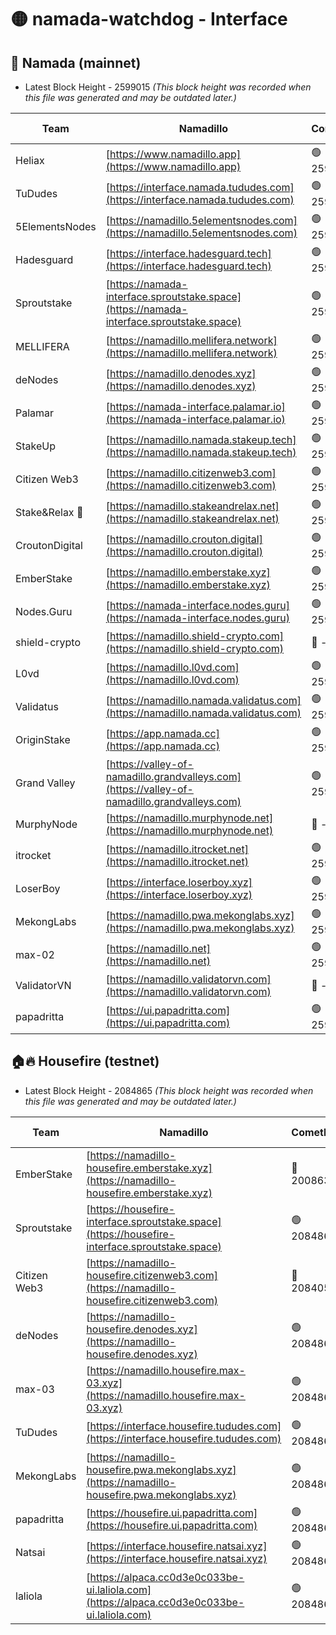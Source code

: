 # 🟡 namada-watchdog - Interface

## 🚀 Namada (mainnet)
- Latest Block Height - 2599015 *(This block height was recorded when this file was generated and may be outdated later.)*

| Team | Namadillo | CometBFT | Indexer | MASP Indexer |
|-|-|-|-|-|
| Heliax | [https://www.namadillo.app](https://www.namadillo.app) | 🟢 2598992 | 🟢 2598992 | 🟢 2598992 |
| TuDudes | [https://interface.namada.tududes.com](https://interface.namada.tududes.com) | 🟢 2598992 | 🟢 2598992 | 🟢 2598992 |
| 5ElementsNodes | [https://namadillo.5elementsnodes.com](https://namadillo.5elementsnodes.com) | 🟢 2598993 | 🟢 2598993 | 🟢 2598993 |
| Hadesguard | [https://interface.hadesguard.tech](https://interface.hadesguard.tech) | 🟢 2598994 | 🟢 2598993 | 🟢 2598993 |
| Sproutstake | [https://namada-interface.sproutstake.space](https://namada-interface.sproutstake.space) | 🟢 2598994 | 🟢 2598994 | 🟢 2598994 |
| MELLIFERA | [https://namadillo.mellifera.network](https://namadillo.mellifera.network) | 🟢 2598995 | 🟢 2598995 | 🟢 2598995 |
| deNodes | [https://namadillo.denodes.xyz](https://namadillo.denodes.xyz) | 🟢 2598996 | 🟢 2598996 | 🟢 2598996 |
| Palamar | [https://namada-interface.palamar.io](https://namada-interface.palamar.io) | 🟢 2598997 | 🟢 2598997 | 🟢 2598997 |
| StakeUp | [https://namadillo.namada.stakeup.tech](https://namadillo.namada.stakeup.tech) | 🟢 2598998 | 🟢 2598997 | 🟢 2598998 |
| Citizen Web3 | [https://namadillo.citizenweb3.com](https://namadillo.citizenweb3.com) | 🟢 2598998 | 🟢 2598998 | 🟢 2598998 |
| Stake&Relax 🦥 | [https://namadillo.stakeandrelax.net](https://namadillo.stakeandrelax.net) | 🟢 2598999 | 🟢 2598999 | 🟢 2598998 |
| CroutonDigital | [https://namadillo.crouton.digital](https://namadillo.crouton.digital) | 🟢 2599000 | 🟢 2599000 | 🟢 2599000 |
| EmberStake | [https://namadillo.emberstake.xyz](https://namadillo.emberstake.xyz) | 🟢 2599000 | 🟢 2599000 | 🟢 2599000 |
| Nodes.Guru | [https://namada-interface.nodes.guru](https://namada-interface.nodes.guru) | 🟢 2599001 | 🟢 2599001 | 🟢 2599000 |
| shield-crypto | [https://namadillo.shield-crypto.com](https://namadillo.shield-crypto.com) | 🔴 - | 🔴 - | 🔴 - |
| L0vd | [https://namadillo.l0vd.com](https://namadillo.l0vd.com) | 🟢 2599007 | 🟢 2599006 | 🟢 2599007 |
| Validatus | [https://namadillo.namada.validatus.com](https://namadillo.namada.validatus.com) | 🟢 2599007 | 🟢 2599007 | 🟢 2599007 |
| OriginStake | [https://app.namada.cc](https://app.namada.cc) | 🟢 2599008 | 🟢 2599008 | 🟢 2599008 |
| Grand Valley | [https://valley-of-namadillo.grandvalleys.com](https://valley-of-namadillo.grandvalleys.com) | 🟢 2599008 | 🟢 2599008 | 🟢 2599008 |
| MurphyNode | [https://namadillo.murphynode.net](https://namadillo.murphynode.net) | 🔴 - | 🔴 - | 🔴 - |
| itrocket | [https://namadillo.itrocket.net](https://namadillo.itrocket.net) | 🟢 2599011 | 🟢 2599011 | 🟢 2599011 |
| LoserBoy | [https://interface.loserboy.xyz](https://interface.loserboy.xyz) | 🟢 2599011 | 🟢 2599011 | 🟢 2599011 |
| MekongLabs | [https://namadillo.pwa.mekonglabs.xyz](https://namadillo.pwa.mekonglabs.xyz) | 🟢 2599012 | 🟢 2599012 | 🟢 2599012 |
| max-02 | [https://namadillo.net](https://namadillo.net) | 🟢 2599013 | 🟢 2599013 | 🟢 2599012 |
| ValidatorVN | [https://namadillo.validatorvn.com](https://namadillo.validatorvn.com) | 🔴 - | 🔴 - | 🔴 - |
| papadritta | [https://ui.papadritta.com](https://ui.papadritta.com) | 🟢 2599015 | 🟢 2599015 | 🟢 2599015 |

## 🏠🔥 Housefire (testnet)
- Latest Block Height - 2084865 *(This block height was recorded when this file was generated and may be outdated later.)*

| Team | Namadillo | CometBFT | Indexer | MASP Indexer |
|-|-|-|-|-|
| EmberStake | [https://namadillo-housefire.emberstake.xyz](https://namadillo-housefire.emberstake.xyz) | 🔴 2008636 | 🔴 - | 🔴 - |
| Sproutstake | [https://housefire-interface.sproutstake.space](https://housefire-interface.sproutstake.space) | 🟢 2084861 | 🟢 2084861 | 🟢 2084861 |
| Citizen Web3 | [https://namadillo-housefire.citizenweb3.com](https://namadillo-housefire.citizenweb3.com) | 🔴 2084058 | 🟢 2084862 | 🟢 2084862 |
| deNodes | [https://namadillo-housefire.denodes.xyz](https://namadillo-housefire.denodes.xyz) | 🟢 2084863 | 🟢 2084862 | 🟢 2084863 |
| max-03 | [https://namadillo.housefire.max-03.xyz](https://namadillo.housefire.max-03.xyz) | 🟢 2084863 | 🟢 2084863 | 🟢 2084863 |
| TuDudes | [https://interface.housefire.tududes.com](https://interface.housefire.tududes.com) | 🟢 2084864 | 🟢 2084864 | 🟢 2084864 |
| MekongLabs | [https://namadillo-housefire.pwa.mekonglabs.xyz](https://namadillo-housefire.pwa.mekonglabs.xyz) | 🟢 2084864 | 🟢 2084864 | 🟢 2084864 |
| papadritta | [https://housefire.ui.papadritta.com](https://housefire.ui.papadritta.com) | 🟢 2084864 | 🟢 2084864 | 🟢 2084864 |
| Natsai | [https://interface.housefire.natsai.xyz](https://interface.housefire.natsai.xyz) | 🟢 2084865 | 🟢 2084865 | 🟢 2084865 |
| laliola | [https://alpaca.cc0d3e0c033be-ui.laliola.com](https://alpaca.cc0d3e0c033be-ui.laliola.com) | 🟢 2084865 | 🟢 2084865 | 🟢 2084866 |


